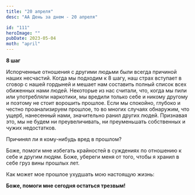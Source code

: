 ```yaml
---
title: "20 апреля"
desc: "АА День за днем - 20 апреля"

id: "111"
heroImage: ""
pubDate: 2023-05-04
moth: "april"
---
```


**8 шаг**

Испорченные отношения с другими людьми были всегда причиной наших несчастий.
Когда мы подходим к 8 шагу, наш страх вступает в сговор с нашей гордыней и
мешает нам составить полный список всех обиженных нами людей. Некоторые из нас
считали, что, когда мы пили или употребляли наркотики, мы вредили только себе
и никому другому и поэтому не стоит ворошить прошлое. Если мы спокойно,
глубоко и честно проанализируем прошлое, то во многих случаях обнаружим, что
ущерб, нанесенный нами, значительно ранил других людей. Признавая это, мы не
будем ни преувеличивать, ни преуменьшать собственных и чужих недостатков.

Причинял ли я кому-нибудь вред в прошлом?

Боже, помоги мне избегать крайностей в суждениях по отношению к себе и другим
людям. Боже, убереги меня от того, чтобы я хранил в себе груз вины прошлых
лет.

Как может мое прошлое ухудшать мою настоящую жизнь:

**Боже, помоги мне сегодня остаться трезвым!**
